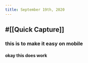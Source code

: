 ```yaml
---
title: September 19th, 2020
---
```


## #[[Quick Capture]]
### this is to make it easy on mobile
#### okay this does work

#### 
